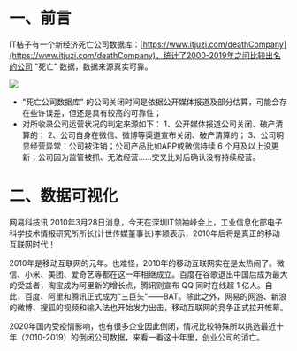 # 一、前言
IT桔子有一个新经济死亡公司数据库：[https://www.itjuzi.com/deathCompany](https://www.itjuzi.com/deathCompany)，统计了2000-2019年之间比较出名的公司 "死亡" 数据，数据来源真实可靠。

![](https://img-blog.csdnimg.cn/20210502100704860.png?,type_ZmFuZ3poZW5naGVpdGk,shadow_10,text_aHR0cHM6Ly9ibG9nLmNzZG4ubmV0L2Z5ZnVnb3lmYQ==,size_16,color_FFFFFF,t_70)

- "死亡公司数据库" 的公司关闭时间是依据公开媒体报道及部分估算，可能会存在些许误差，但还是具有较高的可靠性；
- 对所收录公司运营状况的判定来源如下：
	1、公开媒体报道公司关闭、破产清算的；
	2、公司自身在微信、微博等渠道宣布关闭、破产清算的；
	3、公司明显经营异常：公司被注销；公司产品比如APP或微信持续 6 个月及以上没更新；公司因为监管被抓、无法经营……交叉比对后确认没有持续经营。
  
  
# 二、数据可视化
  
网易科技讯 2010年3月28日消息，今天在深圳IT领袖峰会上，工业信息化部电子科学技术情报研究所所长(计世传媒董事长)李颖表示，2010年后将是真正的移动互联网时代！
  
2010年是移动互联网的元年。也难怪，2010年的移动互联网实在是太热闹了。微信、小米、美团、爱奇艺等都在这一年相继成立。百度在谷歌退出中国后成为最大的受益者，淘宝成为阿里新的增长点，腾讯则宣布 QQ 同时在线超 1 亿人。自此，百度、阿里和腾讯正式成为"三巨头"——BAT。除此之外，网易的网游、新浪的微博、搜狐的视频和输入法也开始发力出击，移动互联网的竞争正式拉开帷幕。

2020年国内受疫情影响，也有很多企业因此倒闭，情况比较特殊所以挑选最近十年（2010-2019）的倒闭公司数据，来看一看这十年里，创业公司的消亡。
